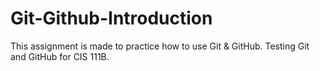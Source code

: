 # Git-Github-Introduction
This assignment is made to practice how to use Git &amp; GitHub. Testing Git and GitHub for CIS 111B.
